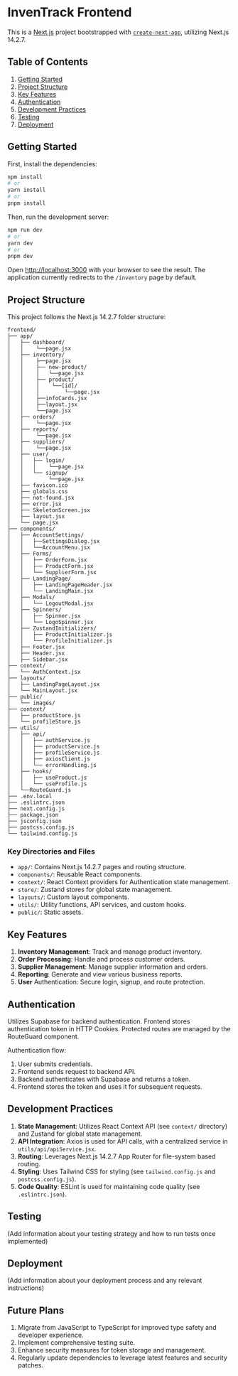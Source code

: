 # InvenTrack Frontend

This is a [Next.js](https://nextjs.org/) project bootstrapped with [`create-next-app`](https://github.com/vercel/next.js/tree/canary/packages/create-next-app), utilizing Next.js 14.2.7.

## Table of Contents

1. [Getting Started](#getting-started)
2. [Project Structure](#project-structure)
3. [Key Features](#key-features)
4. [Authentication](#authentication)
5. [Development Practices](#development-practices)
6. [Testing](#testing)
7. [Deployment](#deployment)

## Getting Started

First, install the dependencies:

```bash
npm install
# or
yarn install
# or
pnpm install
```

Then, run the development server:

```bash
npm run dev
# or
yarn dev
# or
pnpm dev
```

Open [http://localhost:3000](http://localhost:3000) with your browser to see the result. The application currently redirects to the `/inventory` page by default.

## Project Structure

This project follows the Next.js 14.2.7 folder structure:

```
frontend/
├── app/
│   ├── dashboard/
│   │    └──page.jsx
│   ├── inventory/
│   │    ├──page.jsx
│   │    ├── new-product/
│   │    │   └──page.jsx
│   │    ├── product/
│   │    │    └──[id]/
│   │    │        └──page.jsx
│   │    ├──infoCards.jsx
│   │    ├──layout.jsx
│   │    └──page.jsx
│   ├── orders/
│   │    └──page.jsx
│   ├── reports/
│   │    └──page.jsx
│   ├── suppliers/
│   │    └──page.jsx
│   ├── user/
│   │   ├── login/
│   │   │    └──page.jsx
│   │   └── signup/
│   │        └──page.jsx
│   ├── favicon.ico
│   ├── globals.css
│   ├── not-found.jsx
│   ├── error.jsx
│   ├── SkeletonScreen.jsx
│   ├── layout.jsx
│   └── page.jsx
├── components/
│   ├── AccountSettings/
│   │   ├──SettingsDialog.jsx
│   │   └──AccountMenu.jsx
│   ├── Forms/
│   │   ├── OrderForm.jsx
│   │   ├── ProductForm.jsx
│   │   └── SupplierForm.jsx
│   ├── LandingPage/
│   │   ├── LandingPageHeader.jsx
│   │   └── LandingMain.jsx
│   ├── Modals/
│   │   └── LogoutModal.jsx
│   ├── Spinners/
│   │   ├── Spinner.jsx
│   │   └── LogoSpinner.jsx
│   ├── ZustandInitializers/
│   │   ├── ProductInitializer.js
│   │   └── ProfileInitializer.js
│   ├── Footer.jsx
│   ├── Header.jsx
│   ├── Sidebar.jsx
├── context/
│   └── AuthContext.jsx
├── layouts/
│   ├── LandingPageLayout.jsx
│   └── MainLayout.jsx
├── public/
│   └── images/
├── context/
│   ├── productStore.js
│   └── profileStore.js
├── utils/
│   ├── api/
│   │   ├── authService.js
│   │   ├── productService.js
│   │   ├── profileService.js
│   │   ├── axiosClient.js
│   │   └── errorHandling.js
│   ├── hooks/
│   │   ├── useProduct.js
│   │   └── useProfile.js
│   └──RouteGuard.js
├── .env.local
├── .eslintrc.json
├── next.config.js
├── package.json
├── jsconfig.json
├── postcss.config.js
└── tailwind.config.js
```

### Key Directories and Files

- `app/`: Contains Next.js 14.2.7 pages and routing structure.
- `components/`: Reusable React components.
- `context/`: React Context providers for Authentication state management.
- `store/`: Zustand stores for global state management.
- `layouts/`: Custom layout components.
- `utils/`: Utility functions, API services, and custom hooks.
- `public/`: Static assets.

## Key Features

1. **Inventory Management**: Track and manage product inventory.
2. **Order Processing**: Handle and process customer orders.
3. **Supplier Management**: Manage supplier information and orders.
4. **Reporting**: Generate and view various business reports.
5. **User** Authentication: Secure login, signup, and route protection.

## Authentication

Utilizes Supabase for backend authentication.
Frontend stores authentication token in HTTP Cookies.
Protected routes are managed by the RouteGuard component.

Authentication flow:

1. User submits credentials.
2. Frontend sends request to backend API.
3. Backend authenticates with Supabase and returns a token.
4. Frontend stores the token and uses it for subsequent requests.

## Development Practices

1. **State Management**: Utilizes React Context API (see `context/` directory) and Zustand for global state management.
2. **API Integration**: Axios is used for API calls, with a centralized service in `utils/api/apiService.jsx`.
3. **Routing**: Leverages Next.js 14.2.7 App Router for file-system based routing.
4. **Styling**: Uses Tailwind CSS for styling (see `tailwind.config.js` and `postcss.config.js`).
5. **Code Quality**: ESLint is used for maintaining code quality (see `.eslintrc.json`).

## Testing

(Add information about your testing strategy and how to run tests once implemented)

## Deployment

(Add information about your deployment process and any relevant instructions)

## Future Plans

1. Migrate from JavaScript to TypeScript for improved type safety and developer experience.
2. Implement comprehensive testing suite.
3. Enhance security measures for token storage and management.
4. Regularly update dependencies to leverage latest features and security patches.
